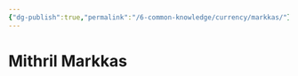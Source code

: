 ```yaml
---
{"dg-publish":true,"permalink":"/6-common-knowledge/currency/markkas/"}
---
```


# Mithril Markkas 

